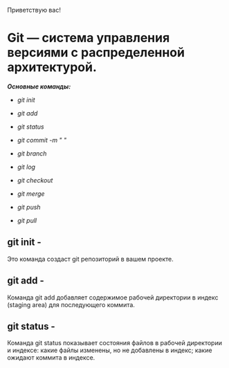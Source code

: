 Приветствую вас!

# **Git** — система управления версиями с распределенной архитектурой.

***Основные команды:***

* *git init*

* *git add*

* *git status*

* *git commit -m "  "*

* *git branch*

* *git log*

* *git checkout*

* *git merge*

* *git push*

* *git pull*

## git init -  ##

Это команда создаст git репозиторий в вашем проекте.

## git add - ##

Команда git add добавляет содержимое рабочей директории в индекс (staging area) для последующего коммита. 

## git status - #

Команда git status показывает состояния файлов в рабочей директории и индексе: какие файлы изменены, но не добавлены в индекс; какие ожидают коммита в индексе.

